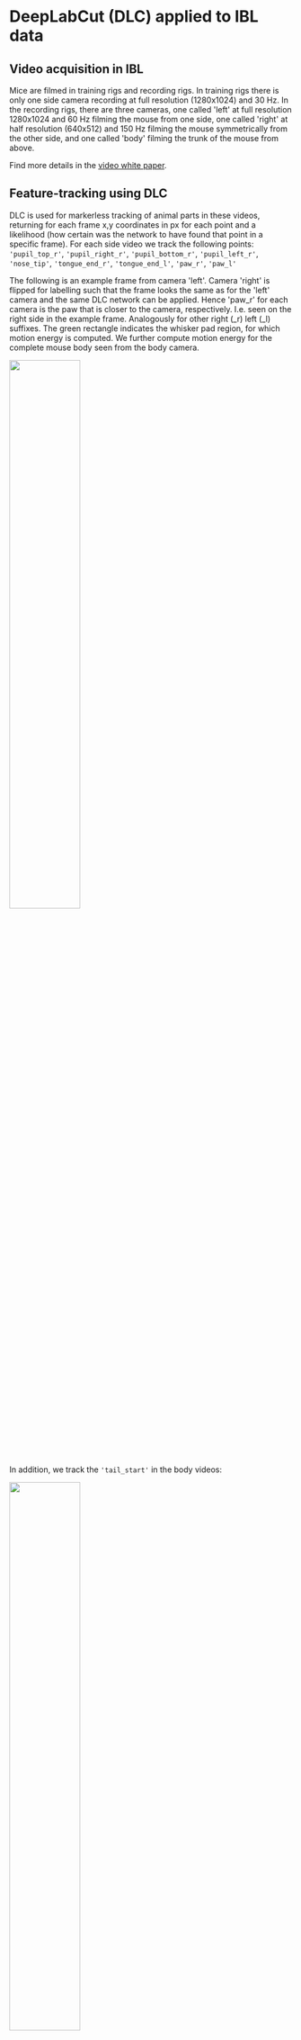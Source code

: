 # DeepLabCut (DLC) applied to IBL data
## Video acquisition in IBL

Mice are filmed in training rigs and recording rigs. In training rigs there is only one side camera recording at full resolution (1280x1024) and 30 Hz. In the recording rigs, there are three cameras, one called 'left' at full resolution 1280x1024 and 60 Hz filming the mouse from one side, one called 'right' at half resolution (640x512) and 150 Hz filming the mouse symmetrically from the other side, and one called 'body' filming the trunk of the mouse from above.

Find more details in the [video white paper](https://figshare.com/articles/online_resource/Video_hardware_and_software_for_the_International_Brain_Laboratory/19694452).   

## Feature-tracking using DLC

DLC is used for markerless tracking of animal parts in these videos, returning for each frame x,y coordinates in px for each point and a likelihood (how certain was the network to have found that point in a specific frame). For each side video we track the following points: `'pupil_top_r'`, `'pupil_right_r'`, `'pupil_bottom_r'`, `'pupil_left_r'`, `'nose_tip'`, `'tongue_end_r'`, `'tongue_end_l'`, `'paw_r'`, `'paw_l'`

The following is an example frame from camera 'left'. Camera 'right' is flipped for labelling such that the frame looks the same as for the 'left' camera and the same DLC network can be applied. Hence 'paw_r' for each camera is the paw that is closer to the camera, respectively. I.e. seen on the right side in the example frame. Analogously for other right (\_r) left (\_l) suffixes. The green rectangle indicates the whisker pad region, for which motion energy is computed. We further compute motion energy for the complete mouse body seen from the body camera.

<img src="https://github.com/int-brain-lab/iblvideo/blob/master/_static/side_view2.png" width="50%" height="50%">

In addition, we track the `'tail_start'` in the body videos:

<img src="https://github.com/int-brain-lab/iblvideo/blob/master/_static/body_view.png" width="50%" height="50%">

## Getting started
### Running DLC for one mp4 video - stand-alone local run
```python
from iblvideo.pose_dlc import dlc
output = dlc("Path/to/file.mp4")
```

### Running DLC for one session using ONE
```python
from iblvideo import run_session
run_session("db156b70-8ef8-4479-a519-ba6f8c4a73ee")
```
### Running the queue using ONE
```python
from iblvideo import run_queue 
run_queue(machine='mymachine')
```
### Updating the environment
```bash
# Inside the main repository
chmod 775 update_env.sh
# If you installed your environment and repo in a different place than the example, 
# # you need to open and adapt this script
./update_env.sh
```

## Accessing results

DLC results are stored on the Flatrion server, with the `dataset_type` being `camera.dlc` and can be searched as any other IBL datatype via ONE. See https://int-brain-lab.github.io/iblenv/ for details. There is a script to produce labeled videos as seen in the images above for the inspection of particular trials (requires the legnthy download of full videos): https://github.com/int-brain-lab/iblapps/blob/develop/dlc/DLC_labeled_video.py and one to produce trial-averaged behavioral activity plots using DLC traces (fast, as this is downloading DLC traces and wheel data only): https://github.com/int-brain-lab/iblapps/blob/master/dlc/overview_plot_dlc.py 


Tensor flow dictates the versions of Python / cuDNN and CUDA while `deeplabcut` keeps up to date with [tensorflow](https://www.tensorflow.org/install/source#gpu) (as of May 2023)

| Version           | Python version | Compiler  | Build tools | cuDNN | CUDA |
|-------------------|----------------|-----------|-------------|------|------|
| tensorflow-2.12.0 | 3.8-3.11       | GCC 9.3.1 | Bazel 5.3.0 | 8.6  | 11.8 |
| tensorflow-2.11.0 | 3.7-3.10       | GCC 9.3.1 | Bazel 5.3.0 | 8.1  | 11.2 |

## Installing DLC locally on an IBL server - tensorflow 2.12.0

### Pre-requisites

Install local server as per [this instruction](https://docs.google.com/document/d/1NYVlVD8OkwRYUaPeHo3ZFPuwpv_E5zgUVjLsV0V5Ko4).

Install CUDA 11.8 libraries as documented [here](https://docs.google.com/document/d/1UyXUOx21mwrpBtCcS51avnikmyCPCzXEtTRaTetH-Mo/edit#heading=h.39mk45fhbn1l). No need to set up the library paths yet, as we will do it below.

Install cuDNN 8.6, an extension of the Cuda Toolkit for deep neural networks: Download cuDNN from FlatIron as shown below, or find it online.

```bash
# get the install archive
CUDA_VERSION=11.8
CUDNN_ARCHIVE=cudnn-linux-x86_64-8.9.1.23_cuda11-archive
wget --user iblmember --password check_your_one_settings http://ibl.flatironinstitute.org/resources/$CUDNN_ARCHIVE.tar.xz
# unpack the archive and copy libraries to the CUDA library path
tar -xvf $CUDNN_ARCHIVE.tar.xz
sudo cp $CUDNN_ARCHIVE/include/cudnn.h /usr/local/cuda-$CUDA_VERSION/include  
sudo cp $CUDNN_ARCHIVE/lib/libcudnn* /usr/local/cuda-$CUDA_VERSION/lib64  
sudo chmod a+r /usr/local/cuda-$CUDA_VERSION/include/cudnn.h /usr/local/cuda-$CUDA_VERSION/lib64/libcudnn*
```

### Create a Python environment with TensorFlow and DLC

Install python3.10 (NB: `torch`, `deeplabcut` and `python3.11` didn't play well for us, we tested 3.10)

```bash
sudo apt update -y 
sudo apt install software-properties-common -y  
sudo add-apt-repository ppa:deadsnakes/ppa -y
sudo apt-get install python3.10-tk -y  
sudo apt install python3.10 python3.10-dev -y 
sudo apt install python3.10-distutils -y
```

Create an environment called e.g. dlcenv

```bash
mkdir -p ~/Documents/PYTHON/envs
cd ~/Documents/PYTHON/envs
python3.10 -m venv dlcenv
```

Activate the environment and install packages

```bash
source ~/Documents/PYTHON/envs/dlcenv/bin/activate
pip install setuptools==65
pip install ibllib
pip install torch==1.12
pip install deeplabcut[tf]
```

### Test if tensorflow and deeplabcut installation was successful

Export environment variables for testing
```bash
CUDA_VERSION=11.8
export PATH=/usr/local/cuda-$CUDA_VERSION/bin:$PATH
export TF_FORCE_GPU_ALLOW_GROWTH='true'
export LD_LIBRARY_PATH=/usr/local/cuda-$CUDA_VERSION/lib64:/usr/local/cuda-$CUDA_VERSION/extras/CUPTI/lib64:$LD_LIBRARY_PATH  
```

Try to import deeplabcut and tensorflow (don't forget that dlcenv has to be active)
```
python -c 'import deeplabcut, tensorflow'
```

Once the import goes through without errors (it is ok to get the warning that you cannot use the GUI), you can set up an alias in your .bashrc file to easily enter the dlcenv environment:
```bash
nano ~/.bashrc
```
Enter this line under the other aliases:
```bash
alias dlcenv="CUDA_VERSION=11.8; export PATH=/usr/local/cuda-%CUDA_VERSION/bin:$PATH; export TF_FORCE_GPU_ALLOW_GROWTH='true'; export LD_LIBRARY_PATH=/usr/local/cuda-$CUDA_VERSION/lib64:/usr/local/cuda-$CUDA_VERSION/extras/CUPTI/lib64:$LD_LIBRARY_PATH; source ~/Documents/PYTHON/envs/dlcenv/bin/activate"
```
After opening a new terminal you should be able to type `dlcenv` and end up in an environment in which you can import tensorflow and deeplabcut like above.

### Clone and install iblvideo

Make sure to be in the Documents/PYTHON folder and that the dlcenv environment is activated
```bash
cd ~/Documents/PYTHON
dlcenv
```
Then clone and install iblvideo
```
git clone https://github.com/int-brain-lab/iblvideo.git
cd iblvideo
pip install -e .
```

Test if you install was successful
```
python -c 'import iblvideo'
```

Eventually run the tests:
```shell
pytest ./iblvideo/tests/test_pose_dlc.py
pytest ./iblvideo/tests/test_motion_energy.py
```

Note that some variables are routinely computed from DLC output in the IBL ephys pipeline, such as pupil diameter and lick times. See ibllib/pipes/ephys_preprocessing.py EphysPostDLC and brainbox.behavior.dlc for more details.

## Releasing a new version (for devs)

We use semantic versioning, with a prefix: `iblvideo_MAJOR.MINOR.PATCH`. If you update the version, see below for what to adapt.

### Any version update
Update the version in
```
iblvideo/iblvideo/__init__.py
```
Afterwards, tag the new version on Github.


### Update MINOR or MAJOR
The version of DLC weights and DLC test data are synchronized with the MAJOR.MINOR version of this code. (Note that the patch version is not included in the directory names)

If you update any of the DLC weights, you also need to update the MINOR version of the code and the DLC test data, and vice versa.
1. For the weights, create a new directory called `weights_v{MAJOR}.{MINOR}` and copy the new weights, plus any unchanged weights into it.
2. Make a new `dlc_test_data_v{MAJOR}.{MINOR}` directory.
3. Copy the three videos from the `input` folder of the previous version dlc_test_data to the new one.
4. Create the three parquet files to go in by running iblvideo.dlc() with the new weights folder as `path_dlc`, and each of the videos in the new `input` folder as `file_mp4`.
5. Rename the newly created folder `alf` inside the dlc_test_data folder into `output`.
6. Zip and upload the new weights and test data folders to FlatIron :
```
/resources/dlc/weights_v{MAJOR}.{MINOR}.zip
/resources/dlc/dlc_test_data_v{MAJOR}.{MINOR}.zip
```
6. Delete your local weights and test data and run tests/test_pose_dlc.py to make sure everything worked.
